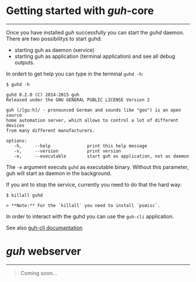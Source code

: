 # Getting started with *guh*-core
--------------------------------------------
Once you have installed *guh* successfully you can start the *guhd* daemon. There are two possibilitys to start guhd:

* starting guh as daemon (service) 
* starting guh as application (terminal application) and see all debug outputs.

In ordert to get help you can type in the terminal `guhd -h`:

    $ guhd -h
    
    guhd 0.2.0 (C) 2014-2015 guh
    Released under the GNU GENERAL PUBLIC LICENSE Version 2

    guh (/[guːh]/ - pronounced German and sounds like "goo") is an open source
    home automation server, which allows to control a lot of different devices 
    from many different manufacturers.

    options:
       -h,     --help              print this help message
       -v,     --version           print version
       -e,     --executable        start guh as application, not as daemon

    
The `-e` argument executs `guhd` as executable binary. Without this parameter, guh will start as daemon in the background.

If you ant to stop the service, currently you need to do that the hard way:

    $ killall guhd

    > **Note:** For the `killall` you need to install `psmisc`.



In order to interact with the guhd you can use the `guh-cli` application.

See also [guh-cli documantation](https://github.com/guh/guh/wiki/guh-cli)

# *guh* webserver
--------------------------------------------

> Coming soon...
